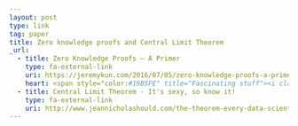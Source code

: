```yaml
---
layout: post
type: link
tag: paper
title: Zero knowledge proofs and Central Limit Theorem
_url:
  - title: Zero Knowledge Proofs — A Primer
    type: fa-external-link
    uri: https://jeremykun.com/2016/07/05/zero-knowledge-proofs-a-primer/
    heart: <span style="color:#19B5FE" title="Fascinating stuff"><i class="fa fa-bolt" aria-hidden="true"></i></span>
  - title: Central Limit Theorem - It's sexy, so know it!
    type: fa-external-link
    uri: http://www.jeannicholashould.com/the-theorem-every-data-scientist-should-know.html
---
```

